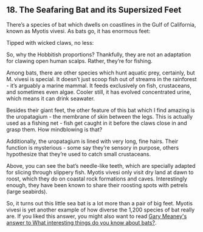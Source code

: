 
## 18. The Seafaring Bat and its Supersized Feet

There’s a species of bat which dwells on coastlines in the Gulf of California, known as Myotis vivesi. As bats go, it has enormous feet:

Tipped with wicked claws, no less:

So, why the Hobbitish proportions? Thankfully, they are not an adaptation for clawing open human scalps. Rather, they’re for fishing.

Among bats, there are other species which hunt aquatic prey, certainly, but M. vivesi is special. It doesn’t just scoop fish out of streams in the rainforest - it’s arguably a marine mammal. It feeds exclusively on fish, crustaceans, and sometimes even algae. Cooler still, it has evolved concentrated urine, which means it can drink seawater.

Besides their giant feet, the other feature of this bat which I find amazing is the uropatagium - the membrane of skin between the legs. This is actually used as a fishing net - fish get caught in it before the claws close in and grasp them. How mindblowing is that?

Additionally, the uropatagium is lined with very long, fine hairs. Their function is mysterious - some say they’re sensory in purpose, others hypothesize that they’re used to catch small crustaceans.

Above, you can see the bat’s needle-like teeth, which are specially adapted for slicing through slippery fish. Myotis vivesi only visit dry land at dawn to roost, which they do on coastal rock formations and caves. Interestingly enough, they have been known to share their roosting spots with petrels (large seabirds).

So, it turns out this little sea bat is a lot more than a pair of big feet. Myotis vivesi is yet another example of how diverse the 1,200 species of bat really are. If you liked this answer, you might also want to read [Gary Meaney's answer to What interesting things do you know about bats?](https://www.quora.com/What-interesting-things-do-you-know-about-bats/answer/Gary-Meaney "www.quora.com").

